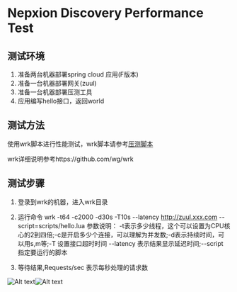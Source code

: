 # Nepxion Discovery Performance Test

## 测试环境
1. 准备两台机器部署spring cloud 应用(F版本)
2. 准备一台机器部署网关(zuul)
3. 准备一台机器部署压测工具 
3. 应用编写hello接口，返回world

## 测试方法
使用wrk脚本进行性能测试，wrk脚本请参考[压测脚本](https://github.com/Nepxion/DiscoveryGray/tree/master/discovery-gray-test-automation/hello.lua)

wrk详细说明参考https://github.com/wg/wrk

## 测试步骤
1. 登录到wrk的机器，进入wrk目录
2. 运行命令 wrk -t64 -c2000 -d30s -T10s --latency http://zuul.xxx.com --script=scripts/hello.lua
     参数说明： -t表示多少线程，这个可以设置为CPU核心的2到四倍;-c是开启多少个连接，可以理解为并发数;-d表示持续时间，可以用s,m等;-T 设置接口超时时间
                --latency 表示结果显示延迟时间;--script 指定要运行的脚本
   
3. 等待结果,Requests/sec 表示每秒处理的请求数

![Alt text](https://github.com/Nepxion/Docs/raw/master/zxing-doc/微信-1.jpg)![Alt text](https://github.com/Nepxion/Docs/raw/master/zxing-doc/公众号-1.jpg)


